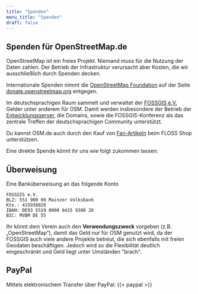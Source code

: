 ```yaml
---
title: "Spenden"
menu_title: "Spenden"
draft: false
---
```


## Spenden für OpenStreetMap.de

OpenStreetMap ist ein freies Projekt. Niemand muss für die Nutzung der Daten zahlen. Der Betrieb der Infrastruktur verursacht aber Kosten, die wir ausschließlich durch Spenden decken.


Internationale Spenden nimmt die [OpenStreetMap Foundation](https://www.osmfoundation.org) auf der Seite [donate.openstreetmap.org](https://donate.openstreetmap.org) entgegen.

Im deutschsprachigen Raum sammelt und verwaltet der [FOSSGIS e.V.](https://www.fossgis.de) Gelder unter anderem für OSM. Damit werden insbesondere der Betrieb der [Entwicklungsserver](https://wiki.openstreetmap.org/wiki/FOSSGIS/Server), die Domains, sowie die FOSSGIS-Konferenz als das zentrale Treffen der deutschsprachigen Community unterstützt.

Du kannst OSM.de auch durch den Kauf von [Fan-Artikeln](/fan-artikel/) beim FLOSS Shop unterstützen.

Eine direkte Spende könnt ihr uns wie folgt zukommen lassen:

## Überweisung

Eine Banküberweisung an das folgende Konto

    FOSSGIS e.V.
    BLZ: 551 900 00 Mainzer Volksbank
    Kto.: 415938026
    IBAN: DE93 5519 0000 0415 9380 26
    BIC: MVBM DE 55

Ihr könnt dem Verein auch den **Verwendungszweck** vorgeben (z.B. „OpenStreetMap“), damit das Geld nur für OSM genutzt wird, da der FOSSGIS auch viele andere Projekte betreut, die sich ebenfalls mit freien Geodaten beschäftigen. Jedoch wird so die Flexibilität deutlich eingeschränkt und Geld liegt unter Umständen "brach".

## PayPal

Mittels elektronischem Transfer über PayPal:
{{< paypal >}}